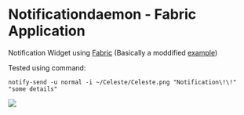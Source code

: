   # Notificationdaemon - Fabric Application
  Notification Widget using [Fabric](https://github.com/Fabric-Development/fabric?tab=readme-ov-file) (Basically a moddified [example](https://github.com/Fabric-Development/fabric/tree/main/examples/notifications))
  
  Tested using command:
  
  `notify-send -u normal -i ~/Celeste/Celeste.png "Notification\!\!" "some details"`
  
  ![](https://github.com/user-attachments/assets/cff354b7-c253-483a-9ea6-5e96716c27c2)
